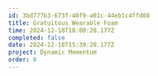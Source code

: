 ```yaml
---
id: 3bd777b3-673f-40f9-a01c-44eb1c4ffd08
title: Gratuitous Wearable Foam
time: 2024-12-18T18:00:28.177Z
completed: false
date: 2024-12-18T15:39:28.177Z
project: Dynamic Momentum
order: 6
---
```



